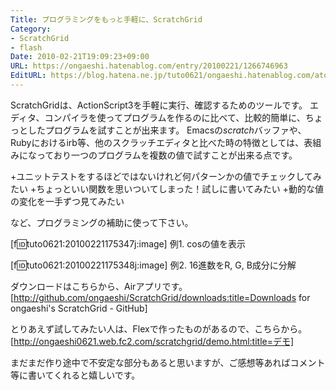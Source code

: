 ```yaml
---
Title: プログラミングをもっと手軽に、ScratchGrid
Category:
- ScratchGrid
- flash
Date: 2010-02-21T19:09:23+09:00
URL: https://ongaeshi.hatenablog.com/entry/20100221/1266746963
EditURL: https://blog.hatena.ne.jp/tuto0621/ongaeshi.hatenablog.com/atom/entry/6435922169449192981
---
```


ScratchGridは、ActionScript3を手軽に実行、確認するためのツールです。
エディタ、コンパイラを使ってプログラムを作るのに比べて、比較的簡単に、ちょっとしたプログラムを試すことが出来ます。
Emacsの*scratch*バッファや、Rubyにおけるirb等、他のスクラッチエディタと比べた時の特徴としては、表組みになっており一つのプログラムを複数の値で試すことが出来る点です。

+ユニットテストをするほどではないけれど何パターンかの値でチェックしてみたい
+ちょっといい関数を思いついてしまった！試しに書いてみたい
+動的な値の変化を一手ずつ見てみたい

など、プログラミングの補助に使って下さい。

[f:id:tuto0621:20100221175347j:image]
例1. cosの値を表示

[f:id:tuto0621:20100221175348j:image]
例2. 16進数をR, G, B成分に分解

ダウンロードはこちらから、Airアプリです。
[http://github.com/ongaeshi/ScratchGrid/downloads:title=Downloads for ongaeshi's ScratchGrid - GitHub]

とりあえず試してみたい人は、Flexで作ったものがあるので、こちらから。
[http://ongaeshi0621.web.fc2.com/scratchgrid/demo.html:title=デモ]

まだまだ作り途中で不安定な部分もあると思いますが、ご感想等あればコメント等に書いてくれると嬉しいです。
